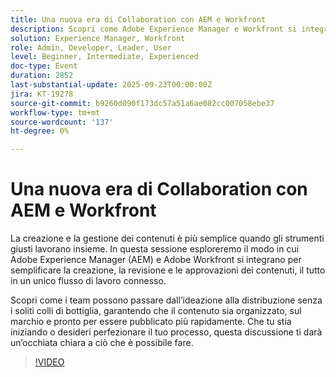 ```yaml
---
title: Una nuova era di Collaboration con AEM e Workfront
description: Scopri come Adobe Experience Manager e Workfront si integrano per semplificare la creazione, la revisione e le approvazioni dei contenuti. Scopri in che modo i flussi di lavoro connessi consentono ai team di passare più rapidamente dalle idee alla distribuzione, mantenendo al contempo i contenuti organizzati, integrati nel brand e pronti per il lancio.
solution: Experience Manager, Workfront
role: Admin, Developer, Leader, User
level: Beginner, Intermediate, Experienced
doc-type: Event
duration: 2852
last-substantial-update: 2025-09-23T00:00:00Z
jira: KT-19278
source-git-commit: b9260d090f173dc57a51a6ae082cc007058ebe37
workflow-type: tm+mt
source-wordcount: '137'
ht-degree: 0%

---
```



# Una nuova era di Collaboration con AEM e Workfront

La creazione e la gestione dei contenuti è più semplice quando gli strumenti giusti lavorano insieme. In questa sessione esploreremo il modo in cui Adobe Experience Manager (AEM) e Adobe Workfront si integrano per semplificare la creazione, la revisione e le approvazioni dei contenuti, il tutto in un unico flusso di lavoro connesso.

Scopri come i team possono passare dall’ideazione alla distribuzione senza i soliti colli di bottiglia, garantendo che il contenuto sia organizzato, sul marchio e pronto per essere pubblicato più rapidamente. Che tu stia iniziando o desideri perfezionare il tuo processo, questa discussione ti darà un’occhiata chiara a ciò che è possibile fare.

>[!VIDEO](https://video.tv.adobe.com/v/3475186/?learn=on&enablevpops)
